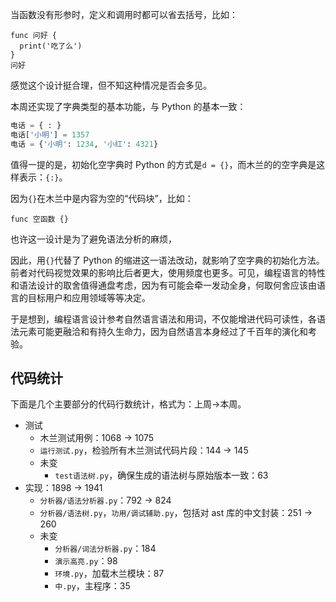 当函数没有形参时，定义和调用时都可以省去括号，比如：
```
func 问好 {
  print('吃了么')
}
问好
```
感觉这个设计挺合理，但不知这种情况是否会多见。

本周还实现了字典类型的基本功能，与 Python 的基本一致：
```python
电话 = { : }
电话['小明'] = 1357
电话 = {'小明': 1234, '小红': 4321}
```

值得一提的是，初始化空字典时 Python 的方式是`d = {}`，而木兰的的空字典是这样表示：`{:}`。

因为`{}`在木兰中是内容为空的“代码块”，比如：
```
func 空函数 {}
```
也许这一设计是为了避免语法分析的麻烦，

因此，用`{}`代替了 Python 的缩进这一语法改动，就影响了空字典的初始化方法。前者对代码视觉效果的影响比后者更大，使用频度也更多。可见，编程语言的特性和语法设计的取舍值得通盘考虑，因为有可能会牵一发动全身，何取何舍应该由语言的目标用户和应用领域等等决定。

于是想到，编程语言设计参考自然语言语法和用词，不仅能增进代码可读性，各语法元素可能更融洽和有持久生命力，因为自然语言本身经过了千百年的演化和考验。

## 代码统计

下面是几个主要部分的代码行数统计，格式为：上周->本周。

- 测试
  - 木兰测试用例：1068 -> 1075
  - `运行测试.py`，检验所有木兰测试代码片段：144 -> 145 
  - 未变
    - `test语法树.py`，确保生成的语法树与原始版本一致：63
- 实现：1898 -> 1941
  - `分析器/语法分析器.py`：792 -> 824
  - `分析器/语法树.py`，`功用/调试辅助.py`，包括对 ast 库的中文封装：251 -> 260
  - 未变
    - `分析器/词法分析器.py`：184
    - `演示高亮.py`：98
    - `环境.py`，加载木兰模块：87
    - `中.py`，主程序：35
